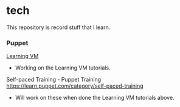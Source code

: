 # tech
This repository is record stuff that I learn.

### Puppet
[Learning VM](https://learn.puppet.com/)

- Working on the Learning VM tutorials.

Self-paced Training - Puppet Training
https://learn.puppet.com/category/self-paced-training

- Will work on these when done the Learning VM tutorials above.
